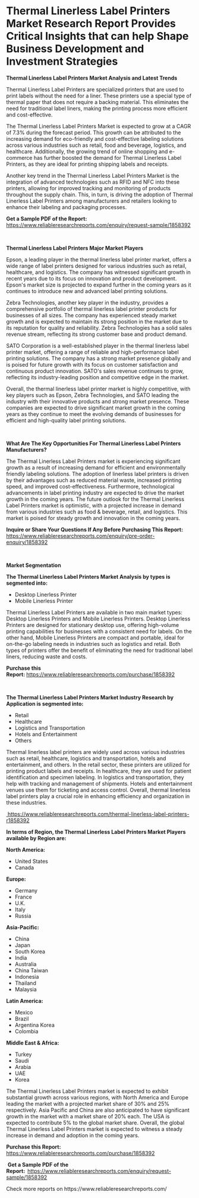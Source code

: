 <p><h1>Thermal Linerless Label Printers Market Research Report Provides Critical Insights that can help Shape Business Development and Investment Strategies</h1></p><p><strong>Thermal Linerless Label Printers Market Analysis and Latest Trends</strong></p>
<p><p>Thermal Linerless Label Printers are specialized printers that are used to print labels without the need for a liner. These printers use a special type of thermal paper that does not require a backing material. This eliminates the need for traditional label liners, making the printing process more efficient and cost-effective.</p><p>The Thermal Linerless Label Printers Market is expected to grow at a CAGR of 7.3% during the forecast period. This growth can be attributed to the increasing demand for eco-friendly and cost-effective labeling solutions across various industries such as retail, food and beverage, logistics, and healthcare. Additionally, the growing trend of online shopping and e-commerce has further boosted the demand for Thermal Linerless Label Printers, as they are ideal for printing shipping labels and receipts.</p><p>Another key trend in the Thermal Linerless Label Printers Market is the integration of advanced technologies such as RFID and NFC into these printers, allowing for improved tracking and monitoring of products throughout the supply chain. This, in turn, is driving the adoption of Thermal Linerless Label Printers among manufacturers and retailers looking to enhance their labeling and packaging processes.</p></p>
<p><strong>Get a Sample PDF of the Report:&nbsp;</strong> <a href="https://www.reliableresearchreports.com/enquiry/request-sample/1858392">https://www.reliableresearchreports.com/enquiry/request-sample/1858392</a></p>
<p>&nbsp;</p>
<p><strong>Thermal Linerless Label Printers Major Market Players</strong></p>
<p><p>Epson, a leading player in the thermal linerless label printer market, offers a wide range of label printers designed for various industries such as retail, healthcare, and logistics. The company has witnessed significant growth in recent years due to its focus on innovation and product development. Epson's market size is projected to expand further in the coming years as it continues to introduce new and advanced label printing solutions.</p><p>Zebra Technologies, another key player in the industry, provides a comprehensive portfolio of thermal linerless label printer products for businesses of all sizes. The company has experienced steady market growth and is expected to maintain its strong position in the market due to its reputation for quality and reliability. Zebra Technologies has a solid sales revenue stream, reflecting its strong customer base and product demand.</p><p>SATO Corporation is a well-established player in the thermal linerless label printer market, offering a range of reliable and high-performance label printing solutions. The company has a strong market presence globally and is poised for future growth with its focus on customer satisfaction and continuous product innovation. SATO's sales revenue continues to grow, reflecting its industry-leading position and competitive edge in the market.</p><p>Overall, the thermal linerless label printer market is highly competitive, with key players such as Epson, Zebra Technologies, and SATO leading the industry with their innovative products and strong market presence. These companies are expected to drive significant market growth in the coming years as they continue to meet the evolving demands of businesses for efficient and high-quality label printing solutions.</p></p>
<p>&nbsp;</p>
<p><strong>What Are The Key Opportunities For Thermal Linerless Label Printers Manufacturers?</strong></p>
<p><p>The Thermal Linerless Label Printers market is experiencing significant growth as a result of increasing demand for efficient and environmentally friendly labeling solutions. The adoption of linerless label printers is driven by their advantages such as reduced material waste, increased printing speed, and improved cost-effectiveness. Furthermore, technological advancements in label printing industry are expected to drive the market growth in the coming years. The future outlook for the Thermal Linerless Label Printers market is optimistic, with a projected increase in demand from various industries such as food & beverage, retail, and logistics. This market is poised for steady growth and innovation in the coming years.</p></p>
<p><strong>Inquire or Share Your Questions If Any Before Purchasing This Report:</strong> <a href="https://www.reliableresearchreports.com/enquiry/pre-order-enquiry/1858392">https://www.reliableresearchreports.com/enquiry/pre-order-enquiry/1858392</a></p>
<p>&nbsp;</p>
<p><strong>Market Segmentation</strong></p>
<p><strong>The Thermal Linerless Label Printers Market Analysis by types is segmented into:</strong></p>
<p><ul><li>Desktop Linerless Printer</li><li>Mobile Linerless Printer</li></ul></p>
<p><p>Thermal Linerless Label Printers are available in two main market types: Desktop Linerless Printers and Mobile Linerless Printers. Desktop Linerless Printers are designed for stationary desktop use, offering high-volume printing capabilities for businesses with a consistent need for labels. On the other hand, Mobile Linerless Printers are compact and portable, ideal for on-the-go labeling needs in industries such as logistics and retail. Both types of printers offer the benefit of eliminating the need for traditional label liners, reducing waste and costs.</p></p>
<p><strong>Purchase this Report:&nbsp;</strong><a href="https://www.reliableresearchreports.com/purchase/1858392">https://www.reliableresearchreports.com/purchase/1858392</a></p>
<p>&nbsp;</p>
<p><strong>The Thermal Linerless Label Printers Market Industry Research by Application is segmented into:</strong></p>
<p><ul><li>Retail</li><li>Healthcare</li><li>Logistics and Transportation</li><li>Hotels and Entertainment</li><li>Others</li></ul></p>
<p><p>Thermal linerless label printers are widely used across various industries such as retail, healthcare, logistics and transportation, hotels and entertainment, and others. In the retail sector, these printers are utilized for printing product labels and receipts. In healthcare, they are used for patient identification and specimen labeling. In logistics and transportation, they help with tracking and management of shipments. Hotels and entertainment venues use them for ticketing and access control. Overall, thermal linerless label printers play a crucial role in enhancing efficiency and organization in these industries.</p></p>
<p><a href="https://www.reliableresearchreports.com/thermal-linerless-label-printers-r1858392">&nbsp;https://www.reliableresearchreports.com/thermal-linerless-label-printers-r1858392</a></p>
<p><strong>In terms of Region, the Thermal Linerless Label Printers Market Players available by Region are:</strong></p>
<p>
    <p> <strong> North America: </strong>
        <ul>
            <li>United States</li>
            <li>Canada</li>
        </ul>
        </p> 
    <p> <strong> Europe: </strong>
        <ul>
            <li>Germany</li>
            <li>France</li>
            <li>U.K.</li>
            <li>Italy</li>
            <li>Russia</li>
        </ul>
        </p> 
    <p> <strong> Asia-Pacific: </strong>
        <ul>
            <li>China</li>
            <li>Japan</li>
            <li>South Korea</li>
            <li>India</li>
            <li>Australia</li>
            <li>China Taiwan</li>
            <li>Indonesia</li>
            <li>Thailand</li>
            <li>Malaysia</li>
        </ul>
        </p> 
    <p> <strong> Latin America: </strong>
        <ul>
            <li>Mexico</li>
            <li>Brazil</li>
            <li>Argentina Korea</li>
            <li>Colombia</li>
        </ul>
        </p> 
    <p> <strong> Middle East & Africa: </strong>
        <ul>
            <li>Turkey</li>
            <li>Saudi</li>
            <li>Arabia</li>
            <li>UAE</li>
            <li>Korea</li>
        </ul>
    </p>
    </p>
<p><p>The Thermal Linerless Label Printers market is expected to exhibit substantial growth across various regions, with North America and Europe leading the market with a projected market share of 30% and 25% respectively. Asia Pacific and China are also anticipated to have significant growth in the market with a market share of 20% each. The USA is expected to contribute 5% to the global market share. Overall, the global Thermal Linerless Label Printers market is expected to witness a steady increase in demand and adoption in the coming years.</p></p>
<p><strong>Purchase this Report: </strong><a href="https://www.reliableresearchreports.com/purchase/1858392">https://www.reliableresearchreports.com/purchase/1858392</a></p>
<p>&nbsp;<strong>Get a Sample PDF of the Report:&nbsp;&nbsp;</strong><a href="https://www.reliableresearchreports.com/enquiry/request-sample/1858392">https://www.reliableresearchreports.com/enquiry/request-sample/1858392</a></p>
<p><strong></strong></p>
<p>Check more reports on https://www.reliableresearchreports.com/</p>